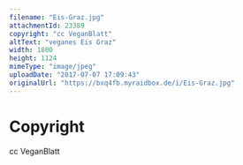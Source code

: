 ```yaml
---
filename: "Eis-Graz.jpg"
attachmentId: 23389
copyright: "cc VeganBlatt"
altText: "veganes Eis Graz"
width: 1800
height: 1124
mimeType: "image/jpeg"
uploadDate: "2017-07-07 17:09:43"
originalUrl: "https://bxq4fb.myraidbox.de/i/Eis-Graz.jpg"
---
```


# Copyright

cc VeganBlatt
